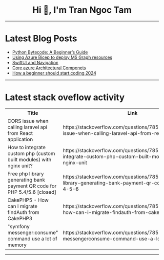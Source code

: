 <h1 align="center">Hi 👋, I'm Tran Ngoc Tam</h1>

---

# Latest Blog Posts 
<!-- BLOG-POST-LIST:START -->
- [Python Bytecode: A Beginner’s Guide](https://dev.to/emminex/python-bytecode-a-beginners-guide-35bb)
- [Using Azure Bicep to deploy MS Graph resources](https://dev.to/omiossec/using-azure-bicep-to-deploy-ms-graph-resources-gh)
- [SwiftUI and Navigation](https://dev.to/simplykyra/swiftui-and-navigation-1p2i)
- [Core azure Architectural Componets](https://dev.to/emeka_moses_c752f2bdde061/core-azure-architectural-componets-5875)
- [How a beginner should start coding 2024](https://dev.to/gigo_dev/how-a-beginner-should-start-coding-2024-3mo4)
<!-- BLOG-POST-LIST:END -->

---

# Latest stack oveflow activity
<table>
  <tr><th>Title</th><th>Link</th></tr>
  <!-- STACKOVERFLOW:START --><tr><td>CORS issue when calling laravel api from React application</td><td>https://stackoverflow.com/questions/78587881/cors-issue-when-calling-laravel-api-from-react-application</td></tr><tr><td>How to integrate custom php &lpar;custom built modules&rpar; with nginx unit?</td><td>https://stackoverflow.com/questions/78587877/how-to-integrate-custom-php-custom-built-modules-with-nginx-unit</td></tr><tr><td>Free php library generating bank payment QR code for PHP 5.4/5.6 [closed]</td><td>https://stackoverflow.com/questions/78587791/free-php-library-generating-bank-payment-qr-code-for-php-5-4-5-6</td></tr><tr><td>CakePHP5 - How can I migrate findAuth from CakePHP3</td><td>https://stackoverflow.com/questions/78587538/cakephp5-how-can-i-migrate-findauth-from-cakephp3</td></tr><tr><td>&quot;symfony messenger:consume&quot; command use a lot of memory</td><td>https://stackoverflow.com/questions/78587475/symfony-messengerconsume-command-use-a-lot-of-memory</td></tr><!-- STACKOVERFLOW:END -->
</table>

---


